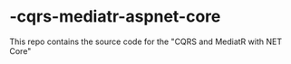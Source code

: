 # -cqrs-mediatr-aspnet-core
This repo contains the source code for the "CQRS and MediatR with NET Core"

